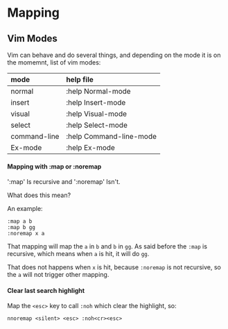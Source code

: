 # Mapping

## Vim Modes

Vim can behave and do several things, and depending on the mode it is on the
momemnt, list of vim modes:

| mode | help file |
| :-------     |:---------------------|
| normal       | :help Normal-mode       |
| insert       | :help Insert-mode       |
| visual       | :help Visual-mode       |
| select       | :help Select-mode       |
| command-line | :help Command-line-mode |
| Ex-mode      | :help Ex-mode           |

#### Mapping with :map or :noremap

':map' Is recursive and ':noremap' Isn't.

What does this mean?

An example:


```
:map a b
:map b gg
:noremap x a
```

That mapping will map the `a` in `b` and `b` in `gg`.
As said before the `:map` is recursive, which means when `a` is hit, it will do
`gg`.

That does not happens when `x` is hit, because `:noremap` is not recursive, so
the `a` will not trigger other mapping.



#### Clear last search highlight

Map the `<esc>` key to call `:noh` which clear the highlight, so:

```
nnoremap <silent> <esc> :noh<cr><esc>
```

